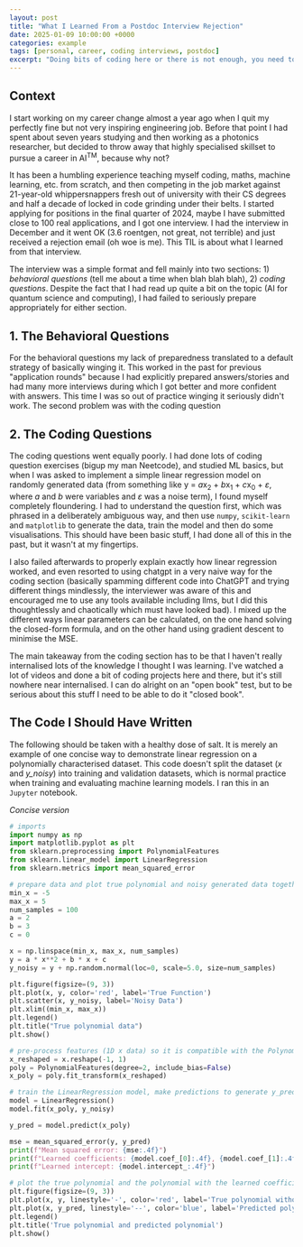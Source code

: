 ```yaml
---
layout: post
title: "What I Learned From a Postdoc Interview Rejection"
date: 2025-01-09 10:00:00 +0000
categories: example
tags: [personal, career, coding interviews, postdoc]
excerpt: "Doing bits of coding here or there is not enough, you need to lock in and have the fundamentals at your fingertips."
---
```


## Context

I start working on my career change almost a year ago when I quit my perfectly fine but not very inspiring engineering job. Before that point I had spent about seven years studying and then working as a photonics researcher, but decided to throw away that highly specialised skillset to pursue a career in AI<sup>TM</sup>, because why not?

It has been a humbling experience teaching myself coding, maths, machine learning, etc. from scratch, and then competing in the job market against 21-year-old whippersnappers fresh out of university with their CS degrees and half a decade of locked in code grinding under their belts. I started applying for positions in the final quarter of 2024, maybe I have submitted close to 100 real applications, and I got one interview. I had the interview in December and it went OK (3.6 roentgen, not great, not terrible) and just received a rejection email (oh woe is me). This TIL is about what I learned from that interview.

The interview was a simple format and fell mainly into two sections: 1) _behavioral questions_ (tell me about a time when blah blah blah), 2) _coding questions_. Despite the fact that I had read up quite a bit on the topic (AI for quantum science and computing), I had failed to seriously prepare appropriately for either section.

## 1. The Behavioral Questions

For the behavioral questions my lack of preparedness translated to a default strategy of basically winging it. This worked in the past for previous "application rounds" because I had explicitly prepared answers/stories and had many more interviews during which I got better and more confident with answers. This time I was so out of practice winging it seriously didn't work. The second problem was with the coding question

## 2. The Coding Questions

The coding questions went equally poorly. I had done lots of coding question exercises (bigup my man Neetcode), and studied ML basics, but when I was asked to implement a simple linear regression model on randomly generated data (from something like y = *a*x<sub>2</sub> + *b*x<sub>1</sub> + *c*x<sub>0</sub> + _ε_, where _a_ and _b_ were variables and _ε_ was a noise term), I found myself completely floundering. I had to understand the question first, which was phrased in a deliberately ambiguous way, and then use `numpy`, `scikit-learn` and `matplotlib` to generate the data, train the model and then do some visualisations. This should have been basic stuff, I had done all of this in the past, but it wasn't at my fingertips.

I also failed afterwards to properly explain exactly how linear regression worked, and even resorted to using chatgpt in a very naive way for the coding section (basically spamming different code into ChatGPT and trying different things mindlessly, the interviewer was aware of this and encouraged me to use any tools available including llms, but I did this thoughtlessly and chaotically which must have looked bad). I mixed up the different ways linear parameters can be calculated, on the one hand solving the closed-form formula, and on the other hand using gradient descent to minimise the MSE.

The main takeaway from the coding section has to be that I haven't really internalised lots of the knowledge I thought I was learning. I've watched a lot of videos and done a bit of coding projects here and there, but it's still nowhere near internalised. I can do alright on an "open book" test, but to be serious about this stuff I need to be able to do it "closed book".

## The Code I Should Have Written

The following should be taken with a healthy dose of salt. It is merely an example of one concise way to demonstrate linear regression on a polynomially characterised dataset. This code doesn't split the dataset (_x_ and _y_noisy_) into training and validation datasets, which is normal practice when training and evaluating machine learning models. I ran this in an `Jupyter` notebook.

_Concise version_

```python
# imports
import numpy as np
import matplotlib.pyplot as plt
from sklearn.preprocessing import PolynomialFeatures
from sklearn.linear_model import LinearRegression
from sklearn.metrics import mean_squared_error

# prepare data and plot true polynomial and noisy generated data together
min_x = -5
max_x = 5
num_samples = 100
a = 2
b = 3
c = 0

x = np.linspace(min_x, max_x, num_samples)
y = a * x**2 + b * x + c
y_noisy = y + np.random.normal(loc=0, scale=5.0, size=num_samples)

plt.figure(figsize=(9, 3))
plt.plot(x, y, color='red', label='True Function')
plt.scatter(x, y_noisy, label='Noisy Data')
plt.xlim((min_x, max_x))
plt.legend()
plt.title("True polynomial data")
plt.show()

# pre-process features (1D x data) so it is compatible with the PolynomialFeatures and LinearRegression classes that expect input data in a 2D format, where each row represents a sample and each column represents a feature or its transformation
x_reshaped = x.reshape(-1, 1)
poly = PolynomialFeatures(degree=2, include_bias=False)
x_poly = poly.fit_transform(x_reshaped)

# train the LinearRegression model, make predictions to generate y_pred, and print the mse, learned polynomial coefficients and learned intercept
model = LinearRegression()
model.fit(x_poly, y_noisy)

y_pred = model.predict(x_poly)

mse = mean_squared_error(y, y_pred)
print(f"Mean squared error: {mse:.4f}")
print(f"Learned coefficients: {model.coef_[0]:.4f}, {model.coef_[1]:.4f}")
print(f"Learned intercept: {model.intercept_:.4f}")

# plot the true polynomial and the polynomial with the learned coefficients and intercept on the same graph to visually compare the quality of the model
plt.figure(figsize=(9, 3))
plt.plot(x, y, linestyle='-', color='red', label='True polynomial without noise')
plt.plot(x, y_pred, linestyle='--', color='blue', label='Predicted polynomial')
plt.legend()
plt.title('True polynomial and predicted polynomial')
plt.show()
```
